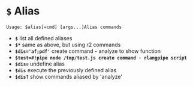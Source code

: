 #  `$` Alias


```text
Usage: $alias[=cmd] [args...]Alias commands
```

- **`$`** list all defined aliases
- **`$*`** same as above, but using r2 commands
- **`$dis='af;pdf'`** create command - analyze to show function
- **`$test=#!pipe node /tmp/test.js create command - rlangpipe script`**
- **`$dis=`** undefine alias
- **`$dis`** execute the previously defined alias
- **`$dis?`** show commands aliased by 'analyze'